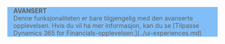 <blockquote STYLE="background: #81BEF7;border-left:None"><b>AVANSERT</b><br />Denne funksjonaliteten er bare tilgjengelig med den avanserte opplevelsen. Hvis du vil ha mer informasjon, kan du se [Tilpasse Dynamics 365 for Financials-opplevelsen.](../ui-experiences.md) </blockquote>
